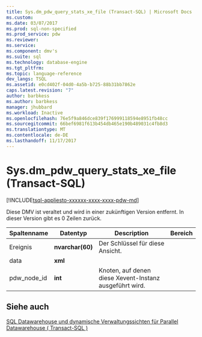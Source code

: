 ```yaml
---
title: Sys.dm_pdw_query_stats_xe_file (Transact-SQL) | Microsoft Docs
ms.custom: 
ms.date: 03/07/2017
ms.prod: sql-non-specified
ms.prod_service: pdw
ms.reviewer: 
ms.service: 
ms.component: dmv's
ms.suite: sql
ms.technology: database-engine
ms.tgt_pltfrm: 
ms.topic: language-reference
dev_langs: TSQL
ms.assetid: e0cd402f-04d0-4a5b-b725-88b31bb7862e
caps.latest.revision: "7"
author: barbkess
ms.author: barbkess
manager: jhubbard
ms.workload: Inactive
ms.openlocfilehash: 76e5f9a846dce839f176999118594e8951fb48cc
ms.sourcegitcommit: 66bef6981f613b454db465e190b489031c4fb8d3
ms.translationtype: MT
ms.contentlocale: de-DE
ms.lasthandoff: 11/17/2017
---
```

# <a name="sysdmpdwquerystatsxefile-transact-sql"></a>Sys.dm_pdw_query_stats_xe_file (Transact-SQL)
[!INCLUDE[tsql-appliesto-xxxxxx-xxxx-xxxx-pdw-md](../../includes/tsql-appliesto-xxxxxx-xxxx-xxxx-pdw-md.md)]

  Diese DMV ist veraltet und wird in einer zukünftigen Version entfernt. In dieser Version gibt es 0 Zeilen zurück.  
  
|Spaltenname|Datentyp|Description|Bereich|  
|-----------------|---------------|-----------------|-----------|  
|Ereignis|**nvarchar(60)**|Der Schlüssel für diese Ansicht.||  
|data|**xml**|||  
|pdw_node_id|**int**|Knoten, auf denen diese Xevent-Instanz ausgeführt wird.||  
  
## <a name="see-also"></a>Siehe auch  
 [SQL Datawarehouse und dynamische Verwaltungssichten für Parallel Datawarehouse &#40; Transact-SQL &#41;](../../relational-databases/system-dynamic-management-views/sql-and-parallel-data-warehouse-dynamic-management-views.md)  
  
  
